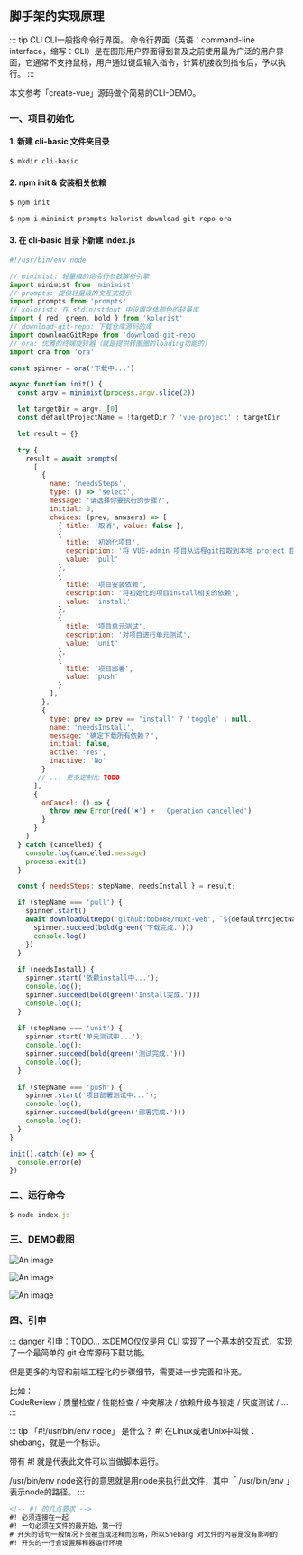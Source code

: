 ## 脚手架的实现原理

::: tip CLI
CLI一般指命令行界面。 命令行界面（英语：command-line interface，缩写：CLI）是在图形用户界面得到普及之前使用最为广泛的用户界面，它通常不支持鼠标，用户通过键盘输入指令，计算机接收到指令后，予以执行。
:::

本文参考「create-vue」源码做个简易的CLI-DEMO。
### 一、项目初始化

#### 1. 新建 cli-basic 文件夹目录
```js
$ mkdir cli-basic
```

#### 2. npm init & 安装相关依赖
```js
$ npm init

$ npm i minimist prompts kolorist download-git-repo ora
```

#### 3. 在 cli-basic 目录下新建 index.js
```js
#!/usr/bin/env node

// minimist: 轻量级的命令行参数解析引擎
import minimist from 'minimist'
// prompts: 提供轻量级的交互式提示
import prompts from 'prompts'
// kolorist: 在 stdin/stdout 中设置字体颜色的轻量库
import { red, green, bold } from 'kolorist'
// download-git-repo: 下载仓库源码的库
import downloadGitRepo from 'download-git-repo'
// ora: 优雅的终端旋转器（就是提供转圈圈的loading功能的）
import ora from 'ora'

const spinner = ora('下载中...')

async function init() {
  const argv = minimist(process.argv.slice(2))

  let targetDir = argv._[0]
  const defaultProjectName = !targetDir ? 'vue-project' : targetDir

  let result = {}

  try {
    result = await prompts(
      [
        {
          name: 'needsSteps',
          type: () => 'select',
          message: '请选择你要执行的步骤?',
          initial: 0,
          choices: (prev, anwsers) => [
            { title: '取消', value: false },
            {
              title: '初始化项目',
              description: '将 VUE-admin 项目从远程git拉取到本地 project 目录',
              value: 'pull'
            },
            {
              title: '项目安装依赖',
              description: '将初始化的项目install相关的依赖',
              value: 'install'
            },
            {
              title: '项目单元测试',
              description: '对项目进行单元测试',
              value: 'unit'
            },
            {
              title: '项目部署',
              value: 'push'
            }
          ],
        },
        {
          type: prev => prev == 'install' ? 'toggle' : null,
          name: 'needsInstall',
          message: '确定下载所有依赖？',
          initial: false,
          active: 'Yes',
          inactive: 'No'
        }
       // ... 更多定制化 TODO
      ],
      {
        onCancel: () => {
          throw new Error(red('✖') + ' Operation cancelled')
        }
      }
    )
  } catch (cancelled) {
    console.log(cancelled.message)
    process.exit(1)
  }

  const { needsSteps: stepName, needsInstall } = result;

  if (stepName === 'pull') {
    spinner.start()
    await downloadGitRepo('github:bobo88/nuxt-web', `${defaultProjectName}`, ()=> {
      spinner.succeed(bold(green('下载完成.')))
      console.log()
    })
  } 
  
  if (needsInstall) {
    spinner.start('依赖install中...');
    console.log();
    spinner.succeed(bold(green('Install完成.')))
    console.log();
  } 
  
  if (stepName === 'unit') {
    spinner.start('单元测试中...');
    console.log();
    spinner.succeed(bold(green('测试完成.')))
    console.log();
  } 
  
  if (stepName === 'push') {
    spinner.start('项目部署测试中...');
    console.log();
    spinner.succeed(bold(green('部署完成.')))
    console.log();
  }
}

init().catch((e) => {
  console.error(e)
})
```


### 二、运行命令
```js
$ node index.js
```

### 三、DEMO截图

![An image](/images/tools/cli-basic.png)

![An image](/images/tools/cli-basic2.png)

![An image](/images/tools/cli-basic3.png)

### 四、引申

::: danger 引申：TODO...
本DEMO仅仅是用 CLI 实现了一个基本的交互式，实现了一个最简单的 git 仓库源码下载功能。

但是更多的内容和前端工程化的步骤细节，需要进一步完善和补充。

比如：<br/>
CodeReview / 质量检查 / 性能检查 / 冲突解决 / 依赖升级与锁定 / 灰度测试 / ...
:::


::: tip 「#!/usr/bin/env node」 是什么？
#! 在Linux或者Unix中叫做：shebang，就是一个标识。

带有 #! 就是代表此文件可以当做脚本运行。

/usr/bin/env node这行的意思就是用node来执行此文件，其中「 /usr/bin/env 」表示node的路径。
:::

```html
<!-- #! 的几点要求 -->
#! 必须连接在一起
#! 一句必须在文件的最开始，第一行
# 开头的语句一般情况下会被当成注释而忽略，所以Shebang 对文件的内容是没有影响的
#! 开头的一行会设置解释器运行环境
```